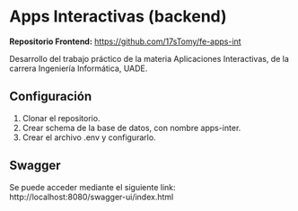 # Apps Interactivas (backend)

**Repositorio Frontend:** https://github.com/17sTomy/fe-apps-int

Desarrollo del trabajo práctico de la materia Aplicaciones Interactivas, de la carrera Ingeniería Informática, UADE.

## Configuración
1. Clonar el repositorio.
2. Crear schema de la base de datos, con nombre apps-inter.
3. Crear el archivo .env y configurarlo.

## Swagger
Se puede acceder mediante el siguiente link: http://localhost:8080/swagger-ui/index.html
